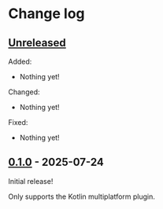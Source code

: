 # Change log

## [Unreleased]
[Unreleased]: https://github.com/JakeWharton/test-distribution-gradle-plugin/compare/0.1.0...HEAD

Added:
- Nothing yet!

Changed:
- Nothing yet!

Fixed:
- Nothing yet!


## [0.1.0] - 2025-07-24
[0.1.0]: https://github.com/JakeWharton/test-distribution-gradle-plugin/releases/tag/0.1.0

Initial release!

Only supports the Kotlin multiplatform plugin.
